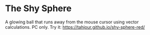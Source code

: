 # The Shy Sphere
A glowing ball that runs away from the mouse cursor using vector calculations. PC only.
Try it: https://tahjour.github.io/shy-sphere-red/
